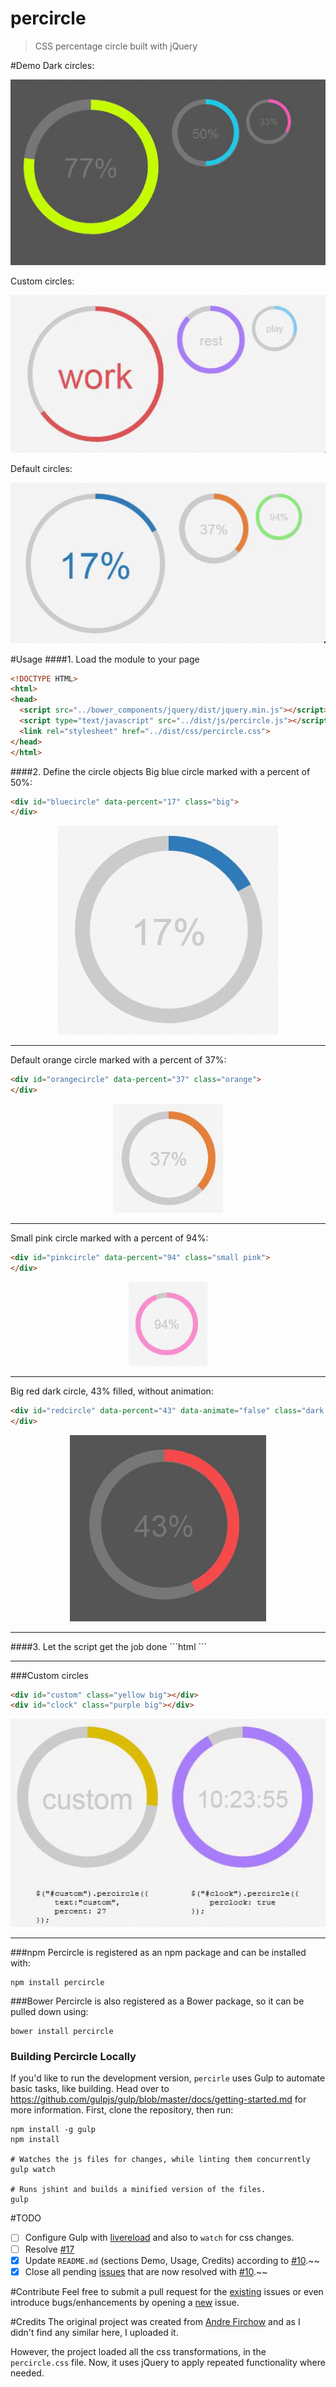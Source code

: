 # percircle
> CSS percentage circle built with jQuery

#Demo
Dark circles:
<p align="center">
  <img  src="_img/dark_circles.gif" alt="Dark circles" />
</p>

Custom circles:
<p align="center">
  <img  src="_img/custom_three.gif" alt="Custom circles" />
</p>

Default circles:
<p align="center">
  <img  src="_img/light_circles.gif" alt="Sample circles" />
</p>

#Usage
####1. Load the module to your page
```html
<!DOCTYPE HTML>
<html>
<head>
  <script src="../bower_components/jquery/dist/jquery.min.js"></script>
  <script type="text/javascript" src="../dist/js/percircle.js"></script>
  <link rel="stylesheet" href="../dist/css/percircle.css">
</head>
</html>
```

####2. Define the circle objects
Big blue circle marked with a percent of 50%:
```html
<div id="bluecircle" data-percent="17" class="big">
</div>
```
<p align="center">
  <img  src="_img/big_blue_17.gif" alt="Big blue circle" />
</p>
<hr>

Default orange circle marked with a percent of 37%:
```html
<div id="orangecircle" data-percent="37" class="orange">
</div>
```
<p align="center">
  <img  src="_img/default_orange_37.gif" alt="Default orange circle" />
</p>
<hr>

Small pink circle marked with a percent of 94%:
```html
<div id="pinkcircle" data-percent="94" class="small pink">
</div>
```

<p align="center">
  <img  src="_img/small_pink_94.gif" alt="Small pink circle" />
</p>
<hr>

Big red dark circle, 43% filled, without animation:
```html
<div id="redcircle" data-percent="43" data-animate="false" class="dark red big">
</div>
```

<p align="center">
  <img  src="_img/animation_off.gif" alt="Animation off" />
</p>
<hr>
####3. Let the script get the job done
```html
<script type="text/javascript">
    $(function(){
        $("[id$='circle']").percircle();
    });
</script>
```
<hr>

###Custom circles
```html
<div id="custom" class="yellow big"></div> 
<div id="clock" class="purple big"></div>
```
<p align="center">
  <img  src="_img/custom.gif" alt="Custom" />
</p>

<hr>

###npm
Percircle is registered as an npm package and can be installed with:
```
npm install percircle
```

###Bower
Percircle is also registered as a Bower package, so it can be pulled down using:
```
bower install percircle
```

### Building Percircle Locally

If you'd like to run the development version, `percirle` uses Gulp to automate basic tasks, like building.  Head over to https://github.com/gulpjs/gulp/blob/master/docs/getting-started.md for more information.  First, clone the repository, then run:

    npm install -g gulp
    npm install

    # Watches the js files for changes, while linting them concurrently 
    gulp watch

    # Runs jshint and builds a minified version of the files.
    gulp


#TODO
- [ ] Configure Gulp with [livereload](https://www.npmjs.com/package/gulp-livereload) and also to `watch` for css changes.
- [ ] Resolve <a href="https://github.com/toubou91/percircle/pull/17">#17</a>
- [x] Update <code>README.md</code> (sections Demo, Usage, Credits) according to <a href="https://github.com/toubou91/percircle/pull/10" target="_blank">#10</a>.~~
- [x] Close all pending <a href="https://github.com/toubou91/percircle/issues" target="_blank">issues</a> that are now resolved with <a href="https://github.com/toubou91/percircle/pull/10" target="_blank">#10</a>.~~

#Contribute
Feel free to submit a pull request for the <a href="https://github.com/toubou91/percircle/issues" target="_blank">existing</a> issues or even introduce bugs/enhancements by opening a <a href="https://github.com/toubou91/percircle/issues/new" target="_blank">new</a> issue.

#Credits
The original project was created from <a href="http://circle.firchow.net/" target="_blank">Andre Firchow</a> and as I didn't find any similar here, I uploaded it.

However, the project loaded all the css transformations, in the <code>percircle.css</code> file. Now, it uses jQuery to apply repeated functionality where needed.
